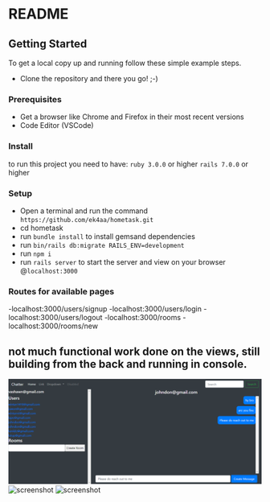 # README


## Getting Started

To get a local copy up and running follow these simple example steps.

- Clone the repository and there you go! ;-)

### Prerequisites

- Get a browser like Chrome and Firefox in their most recent versions
- Code Editor (VSCode)

### Install
to run this project you need to have:
`ruby 3.0.0` or higher
`rails 7.0.0` or higher


### Setup

- Open a terminal and run the command `https://github.com/ek4aa/hometask.git`
- cd hometask
- run `bundle install` to install gemsand dependencies
- run `bin/rails db:migrate RAILS_ENV=development`
- run `npm i`
- run `rails server` to start the server and view on your browser @`localhost:3000`

### Routes for available pages

-localhost:3000/users/signup
-localhost:3000/users/login
-localhost:3000/users/logout
-localhost:3000/rooms
-localhost:3000/rooms/new



## not much functional work done on the views, still building from the back and running in console.

![screenshot](./app/assets/images/chat-1.png)
![screenshot](./app/assets/images/Screenshot(45).png)
![screenshot](./app/assets/images/Screenshot(46).png)
